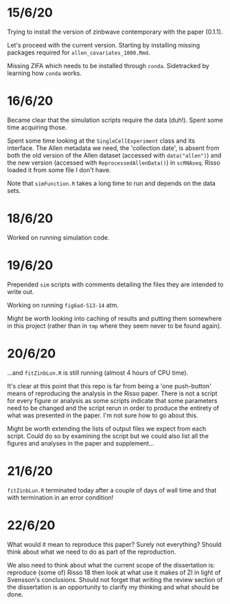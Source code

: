 # 15/6/20

Trying to install the version of zinbwave contemporary with the paper (0.1.1).

Let's proceed with the current version. Starting by installing missing packages required for `allen_covariates_1000.Rmd`.

Missing ZIFA which needs to be installed through `conda`. Sidetracked by learning how `conda` works. 
	
# 16/6/20

Became clear that the simulation scripts require the data (duh!). Spent some time acquiring those.

Spent some time looking at the `SingleCellExperiment` class and its interface. The Allen metadata we need, the 'collection date', is absent from both the old version of the Allen dataset (accessed with `data("allen")`) and the new version (accessed with `ReprocessedAllenData()`) in `scRNAseq`. Risso loaded it from some file I don't have.

Note that `simFunction.R` takes a long time to run and depends on the data sets.

# 18/6/20

Worked on running simulation code.
 
# 19/6/20

Prepended `sim` scripts with comments detailing the files they are intended to write out.

Working on running `fig6ad-S13-14` atm.

Might be worth looking into caching of results and putting them somewhere in this project (rather than in `tmp` where they seem never to be found again).

# 20/6/20

...and `fitZinbLun.R` is still running (almost 4 hours of CPU time). 

It's clear at this point that this repo is far from being a 'one push-button' means of reproducing the analysis in the Risso paper. There is not a script for every figure or analysis as some scripts indicate that some parameters need to be changed and the script rerun in order to produce the entirety of what was presented in the paper. I'm not sure how to go about this. 

Might be worth extending the lists of output files we expect from each script. Could do so by examining the script but we could also list all the figures and analyses in the paper and supplement...

# 21/6/20

`fitZinbLun.R` terminated today after a couple of days of wall time and that with termination in an error condition!

# 22/6/20

What would it mean to reproduce this paper? Surely not everything? Should think about what we need to do as part of the reproduction.

We also need to think about what the current scope of the dissertation is: reproduce (some of) Risso 18 then look at what use it makes of ZI in light of Svensson's conclusions. Should not forget that writing the review section of the dissertation is an opportunity to clarify my thinking and what should be done. 


